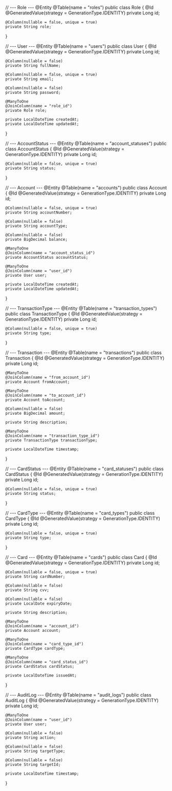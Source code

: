 // --- Role ---
@Entity
@Table(name = "roles")
public class Role {
    @Id
    @GeneratedValue(strategy = GenerationType.IDENTITY)
    private Long id;

    @Column(nullable = false, unique = true)
    private String role;
}

// --- User ---
@Entity
@Table(name = "users")
public class User {
    @Id
    @GeneratedValue(strategy = GenerationType.IDENTITY)
    private Long id;

    @Column(nullable = false)
    private String fullName;

    @Column(nullable = false, unique = true)
    private String email;

    @Column(nullable = false)
    private String password;

    @ManyToOne
    @JoinColumn(name = "role_id")
    private Role role;

    private LocalDateTime createdAt;
    private LocalDateTime updatedAt;
}

// --- AccountStatus ---
@Entity
@Table(name = "account_statuses")
public class AccountStatus {
    @Id
    @GeneratedValue(strategy = GenerationType.IDENTITY)
    private Long id;

    @Column(nullable = false, unique = true)
    private String status;
}

// --- Account ---
@Entity
@Table(name = "accounts")
public class Account {
    @Id
    @GeneratedValue(strategy = GenerationType.IDENTITY)
    private Long id;

    @Column(nullable = false, unique = true)
    private String accountNumber;

    @Column(nullable = false)
    private String accountType;

    @Column(nullable = false)
    private BigDecimal balance;

    @ManyToOne
    @JoinColumn(name = "account_status_id")
    private AccountStatus accountStatus;

    @ManyToOne
    @JoinColumn(name = "user_id")
    private User user;

    private LocalDateTime createdAt;
    private LocalDateTime updatedAt;
}

// --- TransactionType ---
@Entity
@Table(name = "transaction_types")
public class TransactionType {
    @Id
    @GeneratedValue(strategy = GenerationType.IDENTITY)
    private Long id;

    @Column(nullable = false, unique = true)
    private String type;
}

// --- Transaction ---
@Entity
@Table(name = "transactions")
public class Transaction {
    @Id
    @GeneratedValue(strategy = GenerationType.IDENTITY)
    private Long id;

    @ManyToOne
    @JoinColumn(name = "from_account_id")
    private Account fromAccount;

    @ManyToOne
    @JoinColumn(name = "to_account_id")
    private Account toAccount;

    @Column(nullable = false)
    private BigDecimal amount;

    private String description;

    @ManyToOne
    @JoinColumn(name = "transaction_type_id")
    private TransactionType transactionType;

    private LocalDateTime timestamp;
}

// --- CardStatus ---
@Entity
@Table(name = "card_statuses")
public class CardStatus {
    @Id
    @GeneratedValue(strategy = GenerationType.IDENTITY)
    private Long id;

    @Column(nullable = false, unique = true)
    private String status;
}

// --- CardType ---
@Entity
@Table(name = "card_types")
public class CardType {
    @Id
    @GeneratedValue(strategy = GenerationType.IDENTITY)
    private Long id;

    @Column(nullable = false, unique = true)
    private String type;
}

// --- Card ---
@Entity
@Table(name = "cards")
public class Card {
    @Id
    @GeneratedValue(strategy = GenerationType.IDENTITY)
    private Long id;

    @Column(nullable = false, unique = true)
    private String cardNumber;

    @Column(nullable = false)
    private String cvv;

    @Column(nullable = false)
    private LocalDate expiryDate;

    private String description;

    @ManyToOne
    @JoinColumn(name = "account_id")
    private Account account;

    @ManyToOne
    @JoinColumn(name = "card_type_id")
    private CardType cardType;

    @ManyToOne
    @JoinColumn(name = "card_status_id")
    private CardStatus cardStatus;

    private LocalDateTime issuedAt;
}

// --- AuditLog ---
@Entity
@Table(name = "audit_logs")
public class AuditLog {
    @Id
    @GeneratedValue(strategy = GenerationType.IDENTITY)
    private Long id;

    @ManyToOne
    @JoinColumn(name = "user_id")
    private User user;

    @Column(nullable = false)
    private String action;

    @Column(nullable = false)
    private String targetType;

    @Column(nullable = false)
    private String targetId;

    private LocalDateTime timestamp;
}

